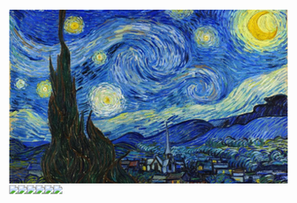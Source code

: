 <img src="https://github.com/devKobe24/images/blob/main/vincent.jpeg?raw=true"><br>
<img src="https://img.shields.io/badge/ios-000000?style=for-the-badge&logo=ios&logoColor=white"><img src="https://img.shields.io/badge/Swift-F05138?style=for-the-badge&logo=Swift&logoColor=white"><img src="https://img.shields.io/badge/Vapor-0D0D0D?style=for-the-badge&logo=Vapor&logoColor=white"><img src="https://img.shields.io/badge/MySQL-4479A1?style=for-the-badge&logo=MySQL&logoColor=white"><img src="https://img.shields.io/badge/PostgreSQL-4169E1?style=for-the-badge&logo=PostgreSQL&logoColor=white"><img src="https://img.shields.io/badge/Amazon AWS-232F3E?style=for-the-badge&logo=Amazon AWS&logoColor=white">
